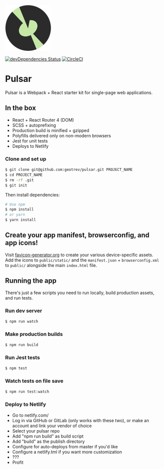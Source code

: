 ![Undernet](github-icon.png?raw=true)

[![devDependencies Status](https://david-dm.org/geotrev/pulsar/dev-status.svg)](https://david-dm.org/geotrev/pulsar) [![CircleCI](https://circleci.com/gh/geotrev/pulsar/tree/master.svg?style=svg)](https://circleci.com/gh/geotrev/pulsar/tree/master)

# Pulsar

Pulsar is a Webpack + React starter kit for single-page web applications.

## In the box

- React + React Router 4 (DOM)
- SCSS + autoprefixing
- Production build is minified + gzipped
- Polyfills delivered only on non-modern browsers
- Jest for unit tests
- Deploys to Netlify

### Clone and set up

```sh
$ git clone git@github.com:geotrev/pulsar.git PROJECT_NAME
$ cd PROJECT_NAME
$ rm -rf .git
$ git init
```

Then install dependencies:

```sh
# Use npm
$ npm install
# or yarn
$ yarn install
```

## Create your app manifest, browserconfig, and app icons!

Visit [favicon-generator.org](https://www.favicon-generator.org) to create your various device-specific assets. Add the icons to `public/static/` and the `manifest.json` + `browserconfig.xml` to `public/` alongside the main `index.html` file.

## Running the app

There's just a few scripts you need to run locally, build production assets, and run tests.

### Run dev server

```sh
$ npm run watch
```

### Make production builds

```sh
$ npm run build
```

### Run Jest tests

```sh
$ npm test
```

### Watch tests on file save

```sh
$ npm run test:watch
```

### Deploy to Netlify

- Go to netlify.com/
- Log in via GitHub or GitLab (only works with these two), or make an account and link your vendor of choice
- Select your pulsar repo
- Add "npm run build" as build script
- Add "build" as the publish directory
- Configure for auto-deploys from master if you'd like
- Configure a netlify.tml if you want more customization
- ???
- Profit
